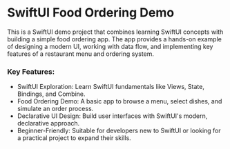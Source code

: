 # SwiftUI Food Ordering Demo
This is a SwiftUI demo project that combines learning SwiftUI concepts with building a simple food ordering app. The app provides a hands-on example of designing a modern UI, working with data flow, and implementing key features of a restaurant menu and ordering system.

### Key Features:
- SwiftUI Exploration: Learn SwiftUI fundamentals like Views, State, Bindings, and Combine.
- Food Ordering Demo: A basic app to browse a menu, select dishes, and simulate an order process.
- Declarative UI Design: Build user interfaces with SwiftUI's modern, declarative approach.
- Beginner-Friendly: Suitable for developers new to SwiftUI or looking for a practical project to expand their skills.
